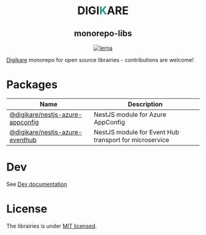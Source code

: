 <h1 align="center">
  DIGI<span style="color: #16a085;">K</span>ARE
</h1>
<h2 align="center">
monorepo-libs
</h2>

<p align="center">
  <a href="https://lerna.js.org/"><img src="https://img.shields.io/badge/maintained%20with-lerna-cc00ff.svg" alt="lerna" /></a>
</p>

<p>
  <a href="https://www.digikare.com">Digi<span>k</span>are</a> monorepo for open source librairies - contributions are welcome!
</p>

# Packages

|Name|Description|
|---|---|
|[@digikare/nestjs-azure-appconfig](packages/nestjs-azure-appconfig/)|NestJS module for Azure AppConfig|
|[@digikare/nestjs-azure-eventhub](packages/nestjs-azure-eventhub/)|NestJS module for Event Hub transport for microservice|

# Dev

See [Dev documentation](./docs/dev.md)

# License

The librairies is under [MIT licensed](LICENSE).
